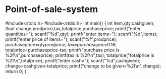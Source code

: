 # Point-of-sale-system
#include<stdio.h>
#include<stdio.h>
int main()
{
int item,qty,cashgiven;
float change,prodprice,tax,totalprice,purchaseprice;
printf("enter quantities=");
scanf("%d",qty);
printf("enter items=");
scanf("%d",items);
printf("enter price of items=");
scanf("%f",prodprice);
purchaseprice=qty*prodprice;
tax=purchaseprice*0.16;
totalprice=purchaseprice-tax;
printf("purchase price is %2f\n",purchaseprice);
printf(tax is %2f\n",tax);
totalprice("totalprice is %2f\n",totalprice);
printf("enter cash=");
scanf("%d",cashgiven);
change=cashgiven-totalprice;
printf("change to be given=%2f\n",change);
return 0;
}
